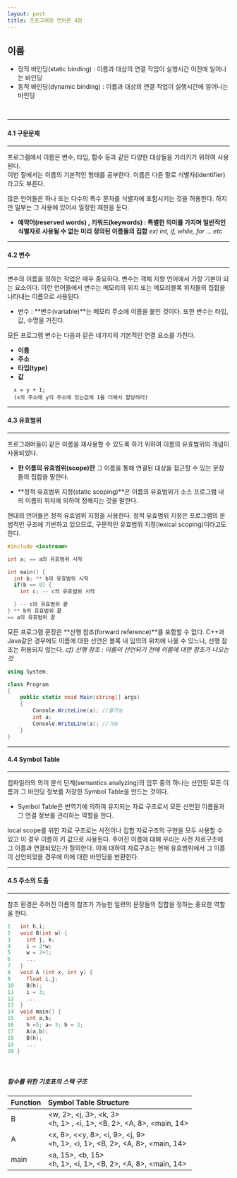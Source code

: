 ```yaml
---
layout: post
title: 프로그래밍 언어론 4장
---
```

## 이름
- 정적 바인딩(static binding) : 이름과 대상의 연결 작업이 실행시간 이전에 일어나는 바인딩
- 동적 바인딩(dynamic binding) : 이름과 대상의 연결 작업이 실행시간에 일어나는 바인딩
<br/>

----

#### 4.1 구문문제

----

프로그램에서 이름은 변수, 타입, 함수 등과 같은 다양한 대상들을 가리키기 위하여 사용된다. <br/>이번 절에서는 이름의 기본적인 형태를 공부한다. 이름은 다른 말로 식별자(identifier)라고도 부른다.

많은 언어들은 하나 또는 다수의 특수 문자를 식별자에 포함시키는 것을 허용한다. 하지만 일부는 그 사용에 있어서 일정한 제한을 둔다.

- **예약어(reserved words) , 키워드(keywords) : 특별한 의미를 가지며 일반적인 식별자로 사용될 수 없는 미리 정의된 이름들의 집합**
*ex) int, if, while, for ... etc*

----

#### 4.2 변수

----

변수의 이름을 정하는 작업은 매우 중요하다. 변수는 객체 지향 언어에서 가장 기본이 되는 요소이다. 이런 언어들에서 변수는 메모리의 위치 또는 메모리블록 위치들의 집합을 나타내는 이름으로 사용된다.

- 변수 : **변수(variable)**는 메모리 주소에 이름을 붙인 것이다. 또한 변수는 타입, 값, 수명을 가진다.

모든 프로그램 변수는 다음과 같은 네가지의 기본적인 연결 요소를 가진다.
- **이름**
- **주소**
- **타입(type)**
- **값**

```
  x = y + 1;
  (x의 주소에 y의 주소에 있는값에 1을 더해서 할당하라)
```

---

#### 4.3 유효범위

---

프로그래머들이 같은 이름을 재사용할 수 있도록 하기 위하여 이름의 유효범위의 개념이 사용되었다.

- **한 이름의 유효범위(scope)란** 그 이름을 통해 연결된 대상을 접근할 수 있는 문장들의 집합을 말한다.

- **정적 유효범위 지정(static scoping)**은 이름의 유효범위가 소스 프로그램 내의 이름의 위치에 의하여 정해지는 것을 말한다.

현대의 언어들은 정적 유효범위 지정을 사용한다. 정적 유효범위 지정은 프로그램의 문법적인 구조에 기반하고 있으므로, 구문적인 유효범위 지정(lexical scoping)이라고도 한다.

``` c
#include <iostream>

int a; == a의 유효범위 시작

int main() {
  int b; ** b의 유효범위 시작
  if(b == 0) {
    int c; -- c의 유효범위 시작

  } -- c의 유효범위 끝
} ** b의 유효범위 끝
== a의 유효범위 끝
```

모든 프로그램 문장은 **선행 참조(forward reference)**를 포함할 수 없다. C++과 Java같은 경우에도 이름에 대한 선언은 블록 내 임의의 위치에 나올 수 있느나, 선행 참조는 허용되지 않는다.
*cf) 선행 참조 : 이름이 선언되기 전에 이름에 대한 참조가 나오는 것*
```cs
using System;

class Program
{
    public static void Main(string[] args)
    {
        Console.WriteLine(a); //불가능
        int a;
        Console.WriteLine(a); //가능
    }
}
```

---

#### 4.4 Symbol Table

---

컴파일러의 의미 분석 단계(semantics analyzing)의 임무 중의 하나는 선언된 모든 이름과 그 바인딩 정보를 저장한 Symbol Table을 만드는 것이다.

- Symbol Table은 번역기에 의하여 유지되는 자료 구조로서 모든 선언된 이름들과 그 연결 정보를 관리하는 역할을 한다.

local scope를 위한 자료  구조로는 사전이나 집합 자료구조의 구현을 모두 사용할 수 있고 이 경우 이름이 키 값으로 사용된다. 주어진 이름에 대해 우리는 사전 자료구조에 그 이름과 연결되있는가 질의한다. 이에 대하여 자료구조는 현재 유효범위에서 그 이름이 선언되었을 경우에 이에 대한 바인딩을 반환한다.

---

#### 4.5 주소의 도출

---

  참조 환경은 주어진 이름의 참조가 가능한 일련의 문장들의 집합을 정하는 중요한 역할을 한다.

```c
1   int h,i;
2   void B(int w) {
3     int j, k;
4     i = 2*w;
5     w = 2+1;
6     ...
7   }
8   void A (int x, int y) {
9     float i,j;
10    B(h);
11    i = 3;
12    ...
13  }
14  void main() {
15    int a,b;
16    h =5; a= 3; b = 2;
17    A(a,b);
18    B(h);
19    ...
20 }
```
<br/>

##### 함수를 위한 기호표의 스택 구조

| Function     | Symbol Table Structure|
| :- | :- |
|B|<w, 2>, <j, 3>, <k, 3> <br/> <h, 1> , <i, 1>, <B, 2>, <A, 8>, <main, 14>|
|A|<x, 8>, <<y, 8>, <i, 9>, <j, 9> <br/><h, 1>, <i, 1>, <B, 2>, <A, 8>, <main, 14>|
|main|<a, 15>, <b, 15><br/><h, 1>, <i, 1>, <B, 2>, <A, 8>, <main, 14>|

